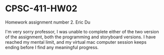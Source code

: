 # CPSC-411-HW02
Homework assignment number 2. Eric Du

I'm very sorry professor, I was unable to complete either of the two version of the assignment, both the programming and storyboard versions. I have reached my mental limit, and my virtual mac computer session keeps ending before I find any meaningful progress.
